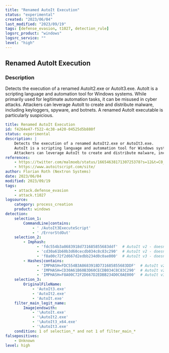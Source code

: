 ```yaml
---
title: "Renamed AutoIt Execution"
status: "experimental"
created: "2023/06/04"
last_modified: "2023/09/19"
tags: [defense_evasion, t1027, detection_rule]
logsrc_product: "windows"
logsrc_service: ""
level: "high"
---
```


## Renamed AutoIt Execution

### Description

Detects the execution of a renamed AutoIt2.exe or AutoIt3.exe.
AutoIt is a scripting language and automation tool for Windows systems. While primarily used for legitimate automation tasks, it can be misused in cyber attacks.
Attackers can leverage AutoIt to create and distribute malware, including keyloggers, spyware, and botnets. A renamed AutoIt executable is particularly suspicious.


```yml
title: Renamed AutoIt Execution
id: f4264e47-f522-4c38-a420-04525d5b880f
status: experimental
description: |
    Detects the execution of a renamed AutoIt2.exe or AutoIt3.exe.
    AutoIt is a scripting language and automation tool for Windows systems. While primarily used for legitimate automation tasks, it can be misused in cyber attacks.
    Attackers can leverage AutoIt to create and distribute malware, including keyloggers, spyware, and botnets. A renamed AutoIt executable is particularly suspicious.
references:
    - https://twitter.com/malmoeb/status/1665463817130725378?s=12&t=C0_T_re0wRP_NfKa27Xw9w
    - https://www.autoitscript.com/site/
author: Florian Roth (Nextron Systems)
date: 2023/06/04
modified: 2023/09/19
tags:
    - attack.defense_evasion
    - attack.t1027
logsource:
    category: process_creation
    product: windows
detection:
    selection_1:
        CommandLine|contains:
            - ' /AutoIt3ExecuteScript'
            - ' /ErrorStdOut'
    selection_2:
        - Imphash:
              - 'fdc554b3a8683918d731685855683ddf'  # AutoIt v2 - doesn't cover all binaries
              - 'cd30a61b60b3d60cecdb034c8c83c290'  # AutoIt v2 - doesn't cover all binaries
              - 'f8a00c72f2d667d2edbb234d0c0ae000'  # AutoIt v3 - doesn't cover all binaries
        - Hashes|contains:
              - 'IMPHASH=FDC554B3A8683918D731685855683DDF'  # AutoIt v2 - doesn't cover all binaries
              - 'IMPHASH=CD30A61B60B3D60CECDB034C8C83C290'  # AutoIt v2 - doesn't cover all binaries
              - 'IMPHASH=F8A00C72F2D667D2EDBB234D0C0AE000'  # AutoIt v3 - doesn't cover all binaries
    selection_3:
        OriginalFileName:
            - 'AutoIt3.exe'
            - 'AutoIt2.exe'
            - 'AutoIt.exe'
    filter_main_legit_name:
        Image|endswith:
            - '\AutoIt.exe'
            - '\AutoIt2.exe'
            - '\AutoIt3_x64.exe'
            - '\AutoIt3.exe'
    condition: 1 of selection_* and not 1 of filter_main_*
falsepositives:
    - Unknown
level: high

```
